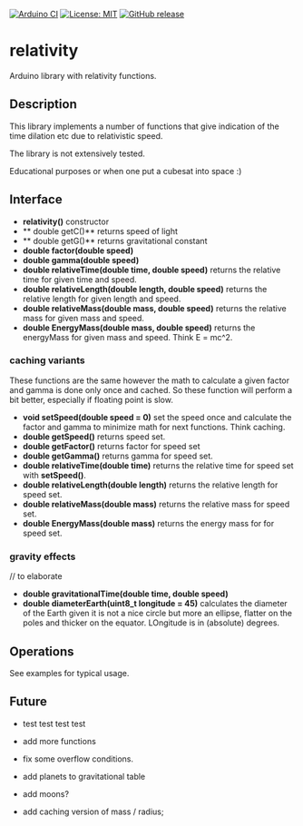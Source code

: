 
[![Arduino CI](https://github.com/RobTillaart/relativity/workflows/Arduino%20CI/badge.svg)](https://github.com/marketplace/actions/arduino_ci)
[![License: MIT](https://img.shields.io/badge/license-MIT-green.svg)](https://github.com/RobTillaart/relativity/blob/master/LICENSE)
[![GitHub release](https://img.shields.io/github/release/RobTillaart/relativity.svg?maxAge=3600)](https://github.com/RobTillaart/relativity/releases)


# relativity

Arduino library with relativity functions.


## Description

This library implements a number of functions that give indication of the 
time dilation etc due to relativistic speed.

The library is not extensively tested.

Educational purposes or when one put a cubesat into space :)

## Interface

- **relativity()** constructor
- ** double getC()** returns speed of light
- ** double getG()** returns gravitational constant
- **double factor(double speed)**
- **double gamma(double speed)**
- **double relativeTime(double time, double speed)** returns the relative time for given time and speed.
- **double relativeLength(double length, double speed)** returns the relative length for given length and speed.
- **double relativeMass(double mass, double speed)** returns the relative mass for given mass and speed.
- **double EnergyMass(double mass, double speed)** returns the energyMass for given mass and speed. Think E = mc^2.


### caching variants

These functions are the same however the math to calculate a given factor and gamma is done only once and cached. So these function will perform a bit better, especially if floating point is slow.

- **void setSpeed(double speed = 0)** set the speed once and calculate the factor and gamma to minimize math for next functions. Think caching.
- **double getSpeed()** returns speed set.
- **double getFactor()** returns factor for speed set
- **double getGamma()** returns gamma for speed set.
- **double relativeTime(double time)** returns the relative time for speed set with **setSpeed()**.
- **double relativeLength(double length)** returns the relative length for speed set.
- **double relativeMass(double mass)** returns the relative mass for speed set.
- **double EnergyMass(double mass)** returns the energy mass for for speed set.


### gravity effects

// to elaborate

- **double gravitationalTime(double time, double speed)**
- **double diameterEarth(uint8_t longitude = 45)** calculates the diameter of the Earth given it is not a nice circle but more an ellipse, flatter on the poles and thicker on the equator.
LOngitude is in (absolute) degrees.



## Operations

See examples for typical usage.


## Future

- test test test test
- add more functions
- fix some overflow conditions.

- add planets to gravitational table
- add moons?
- add caching version of mass / radius;
